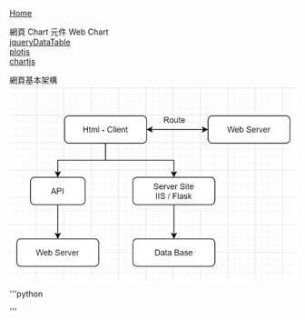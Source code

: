 [Home](README.md)

網頁 Chart 元件 Web Chart<br>[jqueryDataTable](https://datatables.net/)<br>[plotjs](https://plotly.com/graphing-libraries/)<br>[chartjs](https://www.chartjs.org/samples/latest/)<br>

網頁基本架構<br>![架構示意](img/WebStruct.png)

'''python


'''

